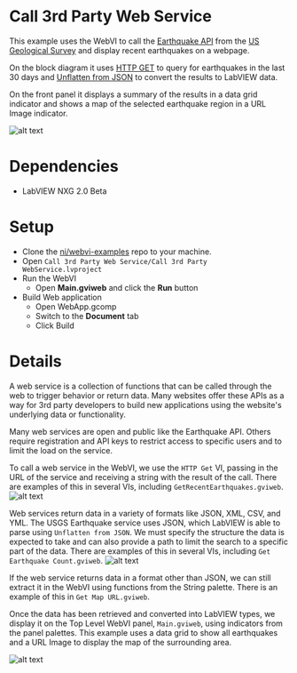 # Call 3rd Party Web Service
This example uses the WebVI to call the [Earthquake API](https://earthquake.usgs.gov/) from the [US Geological Survey](https://www.usgs.gov/) and display recent earthquakes on a webpage.

On the block diagram it uses [HTTP GET](http://zone.ni.com/reference/en-XX/help/371361N-01/lvcomm/http_client_get/) to query for earthquakes in the last 30 days and [Unflatten from JSON](http://zone.ni.com/reference/en-XX/help/371361N-01/glang/unflatten_from_json/) to convert the results to LabVIEW data.

On the front panel it displays a summary of the results in a data grid indicator and shows a map of the selected earthquake region in a URL Image indicator.

![alt text](Screenshot.PNG "Screenshot")

# Dependencies
- LabVIEW NXG 2.0 Beta

# Setup
- Clone the [ni/webvi-examples](https://github.com/ni/webvi-examples) repo to your machine.
- Open `Call 3rd Party Web Service/Call 3rd Party WebService.lvproject`
- Run the WebVI
  - Open **Main.gviweb** and click the **Run** button
- Build Web application
  - Open WebApp.gcomp
  - Switch to the **Document** tab
  - Click Build

# Details
A web service is a collection of functions that can be called through the web to trigger behavior or return data. Many websites offer these APIs as a way for 3rd party developers to build new applications using the website's underlying data or functionality.

Many web services are open and public like the Earthquake API. Others require registration and API keys to restrict access to specific users and to limit the load on the service.

To call a web service in the WebVI, we use the `HTTP Get` VI, passing in the URL of the service and receiving a string with the result of the call. There are examples of this in several VIs, including `GetRecentEarthquakes.gviweb`.
![alt text](img/HTTPGet.png "Calling Web Service using HTTP Get")

Web services return data in a variety of formats like JSON, XML, CSV, and YML. The USGS Earthquake service uses JSON, which LabVIEW is able to parse using `Unflatten from JSON`. We must specify the structure the data is expected to take and can also provide a path to limit the search to a specific part of the data. There are examples of this in several VIs, including `Get Earthquake Count.gviweb`.
![alt text](img/UnflattenJSON.png "Parsing JSON using Unflatten from JSON")

If the web service returns data in a format other than JSON, we can still extract it in the WebVI using functions from the String palette. There is an example of this in `Get Map URL.gviweb`.

Once the data has been retrieved and converted into LabVIEW types, we display it on the Top Level WebVI panel, `Main.gviweb`, using indicators from the panel palettes. This example uses a data grid to show all earthquakes and a URL Image to display the map of the surrounding area.

![alt text](img/Indicators.png "Wiring to indicators")

